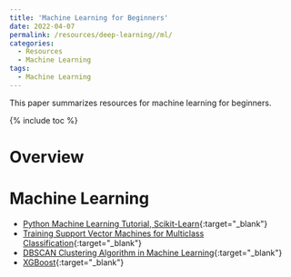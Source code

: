 ```yaml
---
title: 'Machine Learning for Beginners'
date: 2022-04-07
permalink: /resources/deep-learning//ml/
categories:
  - Resources  
  - Machine Learning
tags:  
  - Machine Learning  
---
```


This paper summarizes resources for  machine learning for beginners.

{% include toc %}

# Overview

# Machine Learning
* [Python Machine Learning Tutorial, Scikit-Learn](https://elitedatascience.com/python-machine-learning-tutorial-scikit-learn){:target="_blank"}
* [Training Support Vector Machines for Multiclass Classification](https://www.kaggle.com/pranathichunduru/svm-for-multiclass-classification/){:target="_blank"}
* [DBSCAN Clustering Algorithm in Machine Learning](https://www.kdnuggets.com/2020/04/dbscan-clustering-algorithm-machine-learning.html){:target="_blank"}
* [XGBoost](https://www.nvidia.com/en-us/glossary/data-science/xgboost/){:target="_blank"}